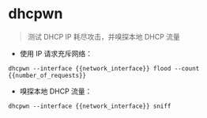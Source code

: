# dhcpwn

> 测试 DHCP IP 耗尽攻击，并嗅探本地 DHCP 流量

- 使用 IP 请求充斥网络：

`dhcpwn --interface {{network_interface}} flood --count {{number_of_requests}}`

- 嗅探本地 DHCP 流量：

`dhcpwn --interface {{network_interface}} sniff`

[#]: contributors: ([潘潘])